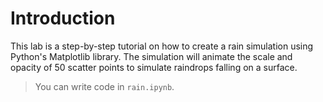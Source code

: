 # Introduction

This lab is a step-by-step tutorial on how to create a rain simulation using Python's Matplotlib library. The simulation will animate the scale and opacity of 50 scatter points to simulate raindrops falling on a surface.

> You can write code in `rain.ipynb`.
